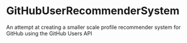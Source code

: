 # GitHubUserRecommenderSystem
An attempt at creating a smaller scale profile recommender system for GitHub using the GitHub Users API
